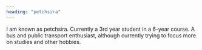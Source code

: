 ```yaml
---
heading: "petchsira"
---
```


I am known as petchsira. Currently a 3rd year student in a 6-year course. A bus and public transport enthusiast, although currently trying to focus more on studies and other hobbies.